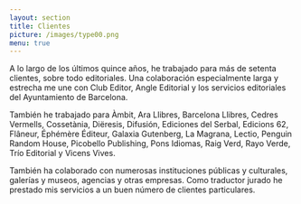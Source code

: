 ```yaml
---
layout: section
title: Clientes
picture: /images/type00.png
menu: true
---
```


A lo largo de los últimos quince años, he trabajado para más de setenta clientes, sobre todo editoriales. Una colaboración especialmente larga y estrecha me une con Club Editor, Angle Editorial y los servicios editoriales del Ayuntamiento de Barcelona.

También he trabajado para Àmbit, Ara Llibres, Barcelona Llibres, Cedres Vermells, Cossetània, Diëresis, Difusión, Ediciones del Serbal, Edicions 62, Flâneur, Éphémère
 Éditeur, Galaxia Gutenberg, La Magrana, Lectio, Penguin Random House, Picobello Publishing, Pons Idiomas, Raig Verd, Rayo Verde, Trío Editorial y Vicens Vives.

También ha colaborado con numerosas instituciones públicas y culturales, galerías y museos, agencias y otras empresas. Como traductor jurado he prestado mis servicios a un buen número de clientes particulares.
